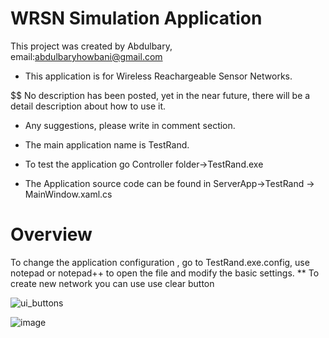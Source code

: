 # WRSN Simulation Application

This project was created by Abdulbary, email:abdulbaryhowbani@gmail.com
* This application is for Wireless Reachargeable Sensor Networks.

$$ No description has been posted, yet in the near future, there will be a detail description about how to use it.

* Any suggestions, please write in comment section.

* The main application name is TestRand.
* To test the application go Controller folder->TestRand.exe
* The Application source code can be found in ServerApp->TestRand -> MainWindow.xaml.cs
# Overview 

To change the application configuration , go to TestRand.exe.config, use notepad or notepad++ to open the file and modify the basic settings.
** To create new network you can use use clear button 


![ui_buttons](https://user-images.githubusercontent.com/74305654/177843221-ee9a2709-2fd4-47ce-bc32-81ef3c61ea56.png)


![image](https://user-images.githubusercontent.com/74305654/195596756-b84fe748-8287-4cc0-92a3-b3e24552c083.png)

